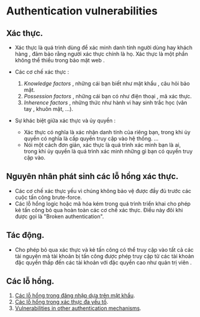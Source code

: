 # Authentication vulnerabilities

## Xác thực.

- Xác thực là quá trình dùng để xác minh danh tính người dùng hay khách hàng , đảm bảo rằng người xác thực chính là họ. Xác thực là một phần không thể thiều trong bảo mật web .

- Các cơ chế xác thực :
	1. *Knowledge factors* , những cái bạn biết như mật khẩu , câu hỏi bảo mật.
	2. *Possession factors* , những cái bạn có như điện thoại , mã xác thực.
	3. *Inherence factors* , những thức như hành vi hay sinh trắc học (vân tay , khuôn mặt, ...).

- Sự khác biệt giữa xác thực và ủy quyền :
	- Xác thực có nghĩa là xác nhận danh tính của riêng bạn, trong khi ủy quyền có nghĩa là cấp quyền truy cập vào hệ thống. ... 
	- Nói một cách đơn giản, xác thực là quá trình xác minh bạn là ai, trong khi ủy quyền là quá trình xác minh những gì bạn có quyền truy cập vào.

## Nguyên nhân phát sinh các lỗ hổng xác thực.

- Các cơ chế xác thực yếu vì chúng không bảo vệ được đầy đủ trước các cuộc tấn công brute-force.
- Các lỗ hổng logic hoặc mã hóa kém trong quá trình triển khai cho phép kẻ tấn công bỏ qua hoàn toàn các cơ chế xác thực. Điều này đôi khi được gọi là "Broken authentication".

## Tác động.

- Cho phép bỏ qua xác thực và kẻ tấn công có thể truy cập vào tất cả các tài nguyên mà tài khoản bị tấn công được phép truy cập từ các tài khoản đặc quyền thấp đến các tài khoản với đặc quyền cao như quản trị viên .

## Các lỗ hổng.

1. [Các lỗ hổng trong đăng nhập dựa trên mật khẩu](brute-force.md).
2. [Các lỗ hổng trong xác thực đa yếu tố](multi-factor.md).
3. [Vulnerabilities in other authentication mechanisms](mechanisms.md).